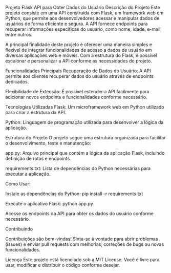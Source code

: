 
Projeto Flask API para Obter Dados do Usuário
Descrição do Projeto
Este projeto consiste em uma API construída com Flask, um framework web em Python, que permite aos desenvolvedores acessar e manipular dados de usuários de forma eficiente e segura. A API fornece endpoints para recuperar informações específicas do usuário, como nome, idade, e-mail, entre outros.

A principal finalidade deste projeto é oferecer uma maneira simples e flexível de integrar funcionalidades de acesso a dados de usuário em diversas aplicações web e móveis. Com a estrutura do Flask, é possível escalonar e personalizar a API conforme as necessidades do projeto.

Funcionalidades Principais
Recuperação de Dados do Usuário: A API permite aos clientes recuperar dados do usuário através de endpoints dedicados.

Flexibilidade de Extensão: É possível estender a API facilmente para adicionar novos endpoints e funcionalidades conforme necessário.

Tecnologias Utilizadas
Flask: Um microframework web em Python utilizado para criar a estrutura da API.

Python: Linguagem de programação utilizada para desenvolver a lógica da aplicação.

Estrutura do Projeto
O projeto segue uma estrutura organizada para facilitar o desenvolvimento, teste e manutenção:

app.py: Arquivo principal que contém a lógica da aplicação Flask, incluindo definição de rotas e endpoints.
 
requirements.txt: Lista de dependências do Python necessárias para executar a aplicação.

Como Usar:

Instale as dependências do Python: pip install -r requirements.txt

Execute o aplicativo Flask: python app.py

Acesse os endpoints da API para obter os dados do usuário conforme necessário.

Contribuindo

Contribuições são bem-vindas! Sinta-se à vontade para abrir problemas (issues) e enviar pull requests com melhorias, correções de bugs ou novas funcionalidades.

Licença
Este projeto está licenciado sob a MIT License. Você é livre para usar, modificar e distribuir o código conforme desejar.
